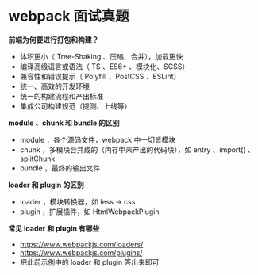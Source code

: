 # webpack 面试真题

**前端为何要进行打包和构建？**

- 体积更小（ Tree-Shaking 、压缩、合并），加载更快
- 编译高级语言或语法（ TS 、ES6+ 、模块化、SCSS）
- 兼容性和错误提示（ Polyfill 、PostCSS 、ESLint）
- 统一、高效的开发环境
- 统一的构建流程和产出标准
- 集成公司构建规范（提测、上线等）



**module 、chunk 和 bundle 的区别**

- module ，各个源码文件，webpack 中一切皆模块
- chunk ，多模块合并成的（内存中未产出的代码块），如 entry 、import() 、splitChunk
- bundle ，最终的输出文件



**loader 和 plugin 的区别**

- loader ，模块转换器，如 less → css
- plugin ，扩展插件，如 HtmlWebpackPlugin



**常见 loader 和 plugin 有哪些**

- https://www.webpackjs.com/loaders/
- https://www.webpackjs.com/plugins/
- 把此前示例中的 loader 和 plugin 答出来即可